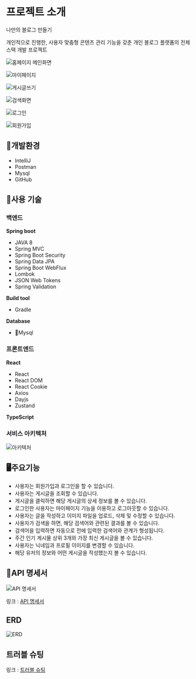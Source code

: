 
# 프로젝트 소개

나만의 블로그 만들기

개인적으로 진행한, 사용자 맞춤형 콘텐츠 관리 기능을 갖춘 개인 블로그 플랫폼의 전체 스택 개발 프로젝트


![홈페이지 메인화면](/README/home-page.png)

![마이페이지 ](/README/my-page.png)

![게시글쓰기](/README/write.png)

![검색화면](/README/search.png)

![로그인](/README/signin.png)

![회원가입](/README/signup.png)


## 📒개발환경

- IntelliJ
- Postman
- Mysql
- GitHub


## 📖사용 기술


### 백엔드

**Spring boot**

- JAVA 8
- Spring MVC
- Spring Boot Security
- Spring Data JPA
- Spring Boot WebFlux
- Lombok
- JSON Web Tokens
- Spring Validation

**Build tool**

- Gradle

**Database**

- 📇Mysql


### 프론트엔드

**React**

- React
- React DOM
- React Cookie
- Axios
- Dayjs
- Zustand

**TypeScript**


### 서비스 아키텍처

![아키텍처](/README/architecture.png)


## 🖥️주요기능

- 사용자는 회원가입과 로그인을 할 수 있습니다.
- 사용자는 게시글을 조회할 수 있습니다.
- 게시글을 클릭하면 해당 게시글의 상세 정보를 볼 수 있습니다.
- 로그인한 사용자는 마이페이지 기능을 이용하고 로그아웃할 수 있습니다.
- 사용자는 글을 작성하고 이미지 파일을 업로드, 삭제 및 수정할 수 있습니다.
- 사용자가 검색을 하면, 해당 검색어와 관련된 결과를 볼 수 있습니다.
- 검색어을 입력하면 자동으로 전에 입력한 검색어와 관계가 형성됩니다.
- 주간 인기 게시물 상위 3개와 가장 최신 게시글을 볼 수 있습니다.
- 사용자는 닉네임과 프로필 이미지를 변경할 수 있습니다.
- 해당 유저의 정보와 어떤 게시글을 작성했는지 볼 수 있습니다.

## 📇API 명세서



![API 명세서](/README/project-api.png)

링크 :  [API 명세서](https://www.notion.so/API-479be7760fce4d4fb48f66af287318ea?pvs=21) 

## ERD


![ERD](/README/project-erd.png)


## 트러블 슈팅

링크 : [트러블 슈팅](https://www.notion.so/4c01fea76b6c404ca6989e86c7dda269)
